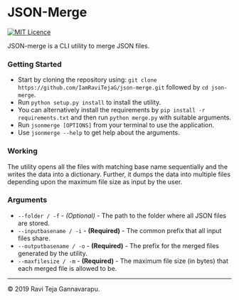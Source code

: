 # JSON-Merge

[![MIT Licence](https://badges.frapsoft.com/os/mit/mit.png?v=103)](https://opensource.org/licenses/mit-license.php)

JSON-merge is a CLI utility to merge JSON files.

### Getting Started
* Start by cloning the repository using: `git clone https://github.com/IamRaviTejaG/json-merge.git` followed by `cd json-merge`.
* Run `python setup.py install` to install the utility.
* You can alternatively install the requirements by `pip install -r requirements.txt` and then run `python merge.py` with suitable arguments.
* Run `jsonmerge [OPTIONS]` from your terminal to use the application.
* Use `jsonmerge --help` to get help about the arguments.

### Working
The utility opens all the files with matching base name sequentially and the writes the data into a dictionary. Further, it dumps the data into multiple files depending upon the maximum file size as input by the user.

### Arguments
* `--folder / -f` - _(Optional)_ - The path to the folder where all JSON files are stored.
* `--inputbasename / -i` - __(Required)__ - The common prefix that all input files share.
* `--outputbasename / -o` - __(Required)__ - The prefix for the merged files generated by the utility.
* `--maxfilesize / -m` - __(Required)__ - The maximum file size (in bytes) that each merged file is allowed to be.

<hr>
© 2019 Ravi Teja Gannavarapu.